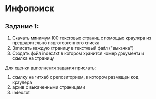 # Инфопоиск

## Задание 1:

1. Скачать минимум 100 текстовых страниц с помощью краулера из  предварительно  подготовленного списка 
2. Записать каждую страницу в  текстовый файл ("выкачка")
3. Создать файл index.txt в котором хранится номер документа и ссылка на страницу

Для оценки выполнения  задания прислать: 
1. ссылку на гитхаб с репозиторием, в котором размещен код краулера
2. архив с выкаченными страницами  
3. index.txt
